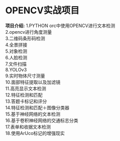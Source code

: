 # OPENCV实战项目
**项目介绍:**
1.PYTHON orc中使用OPENCV进行文本检测  
2.opencv进行角度测量  
3.二维码条形码检测  
4.全景拼接  
5.对象检测  
6.人脸检测  
7.文件扫描  
8.YOLOv3  
9.实时物体尺寸测量  
10.面部特征提取以及加滤镜  
11.高亮显示文本检测  
12.特征检测和匹配  
13.答题卡标记和评分  
14.特征检测和匹配＋图像分类器  
15.基于神经网络的文本检测  
16.基于卷积神经网络的交通标志分类  
17.表单和收据文本检测  
18.使用ArUco标记的增强现实  
